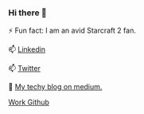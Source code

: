 ### Hi there  👋

⚡  Fun fact: I am an avid Starcraft 2 fan.

📫 [Linkedin](https://www.linkedin.com/in/jacob-short-b4523676/)

📫 [Twitter](https://twitter.com/JRShort89)

💬 [My techy blog on medium.](https://jrshort89.medium.com/)

[Work Github](https://github.com/jake-short-pop-menu)
<!--
**jrshort89/jrshort89** is a ✨ _special_ ✨ repository because its `README.md` (this file) appears on your GitHub profile.

Here are some ideas to get you started:

- 🔭 I’m currently working on ...
- 🌱 I’m currently learning ...
- 👯 I’m looking to collaborate on ...
- 🤔 I’m looking for help with ...
- 💬 Ask me about ...
- 📫 How to reach me: ...
- 😄 Pronouns: ...
- ⚡ Fun fact: ...
-->
